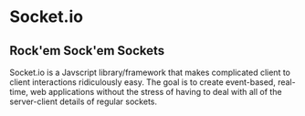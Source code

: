 # Socket.io

## Rock'em Sock'em Sockets
Socket.io is a Javscript library/framework that makes complicated client to client interactions ridiculously easy. The goal is to create event-based, real-time, web applications without the stress of having to deal with all of the server-client details of regular sockets.